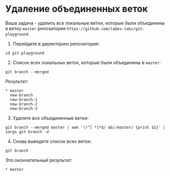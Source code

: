 # Удаление объединенных веток

Ваша задача - удалить все локальные ветки, которые были объединены в ветку `master` репозитория `https://github.com/labex-labs/git-playground`.

1. Перейдите в директорию репозитория:

```shell
cd git-playground
```

2. Список всех локальных веток, которые были объединены в `master`:

```shell
git branch --merged
```

Результат:

```
* master
  new-branch
  new-branch-1
  new-branch-2
  new-branch-3
```

3. Удалите все объединенные ветки:

```shell
git branch --merged master | awk '!/^[ *]*$/ &&!/master/ {print $1}' | xargs git branch -d
```

4. Снова выведите список всех веток:

```shell
git branch
```

Это окончательный результат:

```
* master
```
